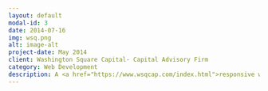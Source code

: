 ```yaml
---
layout: default
modal-id: 3
date: 2014-07-16
img: wsq.png
alt: image-alt
project-date: May 2014
client: Washington Square Capital- Capital Advisory Firm
category: Web Development
description: A <a href="https://www.wsqcap.com/index.html">responsive website</a> I was contracted to update and remade with Bootstrap and used vanilla JS and used JS widget called theFinancials.com which wouold pull real time data and display on the website.
---
```

